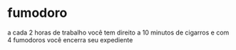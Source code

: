 # fumodoro

a cada 2 horas de trabalho você tem direito a 10 minutos de cigarros e com 4 fumodoros você encerra seu expediente
